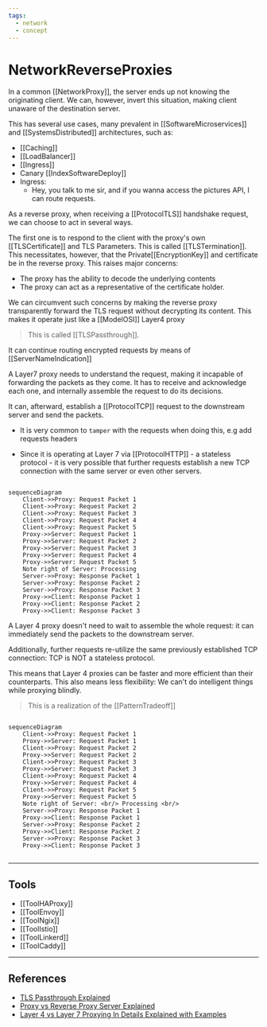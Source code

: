 ```yaml
---
tags:
  - network
  - concept
---
```

# NetworkReverseProxies

In a common [[NetworkProxy]], the server ends up not knowing the originating client. We can, however, invert this situation, making client unaware of the destination server.

This has several use cases, many prevalent in [[SoftwareMicroservices]] and [[SystemsDistributed]] architectures, such as:

* [[Caching]]
* [[LoadBalancer]]
* [[Ingress]]
* Canary [[IndexSoftwareDeploy]]
* Ingress:
  * Hey, you talk to me sir,  and if you wanna access the pictures API, I can route requests.

As a reverse proxy, when receiving a [[ProtocolTLS]] handshake request, we can choose to act in several ways.

The first one is to respond to the client with the proxy's own [[TLSCertificate]] and TLS Parameters. This is called [[TLSTermination]]. This necessitates, however, that the Private[[EncryptionKey]] and certificate be in the reverse proxy. This raises major concerns:

* The proxy has the ability to decode the underlying contents
* The proxy can act as a representative of the certificate holder.

We can circumvent such concerns by making the reverse proxy transparently forward the TLS request without decrypting its content. This makes it operate just like a [[ModelOSI]] Layer4 proxy

> This is called [[TLSPassthrough]].

It can continue routing encrypted requests by means of [[ServerNameIndication]]

A Layer7 proxy needs to understand the request, making it incapable of forwarding the packets as they come. It has to receive and acknowledge each one, and internally assemble the request to do its decisions.

It can, afterward, establish a [[ProtocolTCP]] request to the downstream server and send the packets.

* It is very common to `tamper` with the requests when doing this, e.g add requests headers

* Since it is operating at Layer 7 via [[ProtocolHTTP]] - a stateless protocol - it is very possible that further requests establish a new TCP connection with the same server or even other servers.

```mermaid

sequenceDiagram
    Client->>Proxy: Request Packet 1
    Client->>Proxy: Request Packet 2
    Client->>Proxy: Request Packet 3
    Client->>Proxy: Request Packet 4
    Client->>Proxy: Request Packet 5    
    Proxy->>Server: Request Packet 1
    Proxy->>Server: Request Packet 2
    Proxy->>Server: Request Packet 3
    Proxy->>Server: Request Packet 4
    Proxy->>Server: Request Packet 5
    Note right of Server: Processing
    Server->>Proxy: Response Packet 1
    Server->>Proxy: Response Packet 2
    Server->>Proxy: Response Packet 3    
    Proxy->>Client: Response Packet 1
    Proxy->>Client: Response Packet 2
    Proxy->>Client: Response Packet 3
```

A Layer 4 proxy doesn't need to wait to assemble the whole request:  it can immediately send the packets to the downstream server.

Additionally, further requests re-utilize the same previously established TCP connection: TCP is NOT a stateless protocol.

This means that Layer 4 proxies can be faster and more efficient than their counterparts.  This also means less flexibility: We can't do intelligent things while proxying blindly.

> This is a realization of the [[PatternTradeoff]]

```mermaid

sequenceDiagram
    Client->>Proxy: Request Packet 1
    Proxy->>Server: Request Packet 1
    Client->>Proxy: Request Packet 2
    Proxy->>Server: Request Packet 2
    Client->>Proxy: Request Packet 3
    Proxy->>Server: Request Packet 3
    Client->>Proxy: Request Packet 4
    Proxy->>Server: Request Packet 4
    Client->>Proxy: Request Packet 5    
    Proxy->>Server: Request Packet 5
    Note right of Server: <br/> Processing <br/>
    Server->>Proxy: Response Packet 1
    Proxy->>Client: Response Packet 1
    Server->>Proxy: Response Packet 2
    Proxy->>Client: Response Packet 2
    Server->>Proxy: Response Packet 3    
    Proxy->>Client: Response Packet 3


```

___

## Tools

* [[ToolHAProxy]]
* [[ToolEnvoy]]
* [[ToolNgix]]
* [[ToolIstio]]
* [[ToolLinkerd]]
* [[ToolCaddy]]

___

## References

* [TLS Passthrough Explained](https://www.youtube.com/watch?v=iLHhL-vAPqo)
* [Proxy vs Reverse Proxy Server Explained](https://www.youtube.com/watch?v=SqqrOspasag)
* [Layer 4 vs Layer 7 Proxying In Details Explained with Examples](https://www.youtube.com/watch?v=ylkAc9wmKhc)
